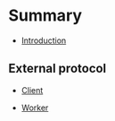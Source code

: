 # Summary

* [Introduction](README.md)

## External protocol

* [Client](./client/protocol.md)

* [Worker](./worker/protocol.md)

